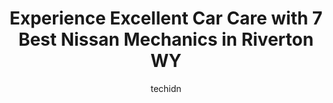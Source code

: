 ---
layout: ampstory
image: https://images.unsplash.com/photo-1632338940262-084177a4dd21?ixlib=rb-4.0.3&ixid=MnwxMjA3fDB8MHxwaG90by1wYWdlfHx8fGVufDB8fHx8&auto=format&fit=crop&w=640&h=853&q=80
author: techidn
featured: false
description: Trust your vehicles maintenance and repairs to the 7 best Nissan Mechanic in Riverton WY, USA. With their extensive experience, cutting-edge technology, and commitment to customer satisfact
title: Experience Excellent Car Care with 7 Best Nissan Mechanics in Riverton WY
cover:
   title: Experience Excellent Car Care with 7 Best Nissan Mechanics in Riverton WY
   subtitle: Rickpate
   background: https://images.unsplash.com/photo-1632338940262-084177a4dd21?ixlib=rb-4.0.3&ixid=MnwxMjA3fDB8MHxwaG90by1wYWdlfHx8fGVufDB8fHx8&auto=format&fit=crop&w=640&h=853&q=80

pages: 
 - layout: thirds
   top: <h1>#1 Walmart Auto Care Centers</h1>
   bottom: "<p>Called before we made the 30 minute trip to Walmart to see if they could change my oil. We called at 3 pm, they do not close until 7pm. They told us they could get us in.</p>"
   background: https://www.knot35.com/toplist/wp-content/uploads/2023/06/best-nissan-mechanic-1-in-riverton-wy-1685840732.jpeg
   backgroundblur: true
 - layout: thirds
   top: <h1>#2 Extra Care Auto Repair</h1>
   bottom: "<p>1118 N Federal Blvd, Riverton, WY 82501, United States</p>"
   background: https://www.knot35.com/toplist/wp-content/uploads/2023/06/best-nissan-mechanic-2-in-riverton-wy-1685840733.jpeg
   cta:
      link: https://www.knot35.com/toplist/experience-excellent-car-care-with-7-best-nissan-mechanics-in-riverton-wy/
      text: Experience Excellent Car Care with 7 Best Nissan Mechanics in Riverton WY
 - layout: thirds
   top: <h1>#3 Gunners Automotive Center Inc</h1>
   bottom: "<p>810 Porter Ave, Riverton, WY 82501, United States</p>"
   background: https://www.knot35.com/toplist/wp-content/uploads/2023/06/best-nissan-mechanic-3-in-riverton-wy-1685840733.jpeg
   cta:
      link: https://www.knot35.com/toplist/experience-excellent-car-care-with-7-best-nissan-mechanics-in-riverton-wy/
      text: Experience Excellent Car Care with 7 Best Nissan Mechanics in Riverton WY
 - layout: thirds
   top: <h1>#4 Pages Muffler Shop</h1>
   bottom: "<p>1114 N Federal Blvd, Riverton, WY 82501, United States</p>"
   background: https://images.unsplash.com/photo-1613843873231-1447db182f97?ixlib=rb-4.0.3&ixid=MnwxMjA3fDB8MHxwaG90by1wYWdlfHx8fGVufDB8fHx8&auto=format&fit=crop&w=640&h=853&q=80
   cta:
      link: https://www.knot35.com/toplist/experience-excellent-car-care-with-7-best-nissan-mechanics-in-riverton-wy/
      text: Experience Excellent Car Care with 7 Best Nissan Mechanics in Riverton WY
 - layout: thirds
   top: <h1>#5 Stork Autobody Inc.</h1>
   bottom: "<p>841 Miniweb Ave, Riverton, WY 82501, United States</p>"
   background: https://images.unsplash.com/photo-1609083590460-7b8cc0ca65f8?ixlib=rb-4.0.3&ixid=MnwxMjA3fDB8MHxwaG90by1wYWdlfHx8fGVufDB8fHx8&auto=format&fit=crop&w=640&h=853&q=80
   cta:
      link: https://www.knot35.com/toplist/experience-excellent-car-care-with-7-best-nissan-mechanics-in-riverton-wy/
      text: Experience Excellent Car Care with 7 Best Nissan Mechanics in Riverton WY
 - layout: thirds
   top: <h1>#6 Fix It Right Auto and Truck Repair</h1>
   bottom: "<p>660 W Monroe Ave, Riverton, WY 82501, United States</p>"
   background: https://images.unsplash.com/photo-1462556791646-c201b8241a94?ixlib=rb-4.0.3&ixid=MnwxMjA3fDB8MHxwaG90by1wYWdlfHx8fGVufDB8fHx8&auto=format&fit=crop&w=640&h=853&q=80
   cta:
      link: https://www.knot35.com/toplist/experience-excellent-car-care-with-7-best-nissan-mechanics-in-riverton-wy/
      text: Experience Excellent Car Care with 7 Best Nissan Mechanics in Riverton WY
 - layout: thirds
   top: <h1>#7 Top of the Hill Auto Repair</h1>
   bottom: "<p>396 S 4th St W, Riverton, WY 82501, United States</p>"
   background: https://images.unsplash.com/photo-1496096265110-f83ad7f96608?ixlib=rb-4.0.3&ixid=MnwxMjA3fDB8MHxwaG90by1wYWdlfHx8fGVufDB8fHx8&auto=format&fit=crop&w=640&h=853&q=80
   cta:
      link: https://www.knot35.com/toplist/experience-excellent-car-care-with-7-best-nissan-mechanics-in-riverton-wy/
      text: Experience Excellent Car Care with 7 Best Nissan Mechanics in Riverton WY
 - layout: thirds
   middle: Continue reading...
   background: https://images.unsplash.com/photo-1515405295579-ba7b45403062?ixlib=rb-4.0.3&ixid=MnwxMjA3fDB8MHxwaG90by1wYWdlfHx8fGVufDB8fHx8&auto=format&fit=crop&w=640&h=853&q=80
   cta:
      link: https://www.knot35.com/toplist/experience-excellent-car-care-with-7-best-nissan-mechanics-in-riverton-wy/
      text: Experience Excellent Car Care with 7 Best Nissan Mechanics in Riverton WY
      
---